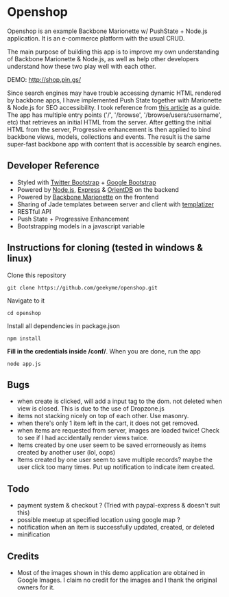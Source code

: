 # Openshop
Openshop is an example Backbone Marionette w/ PushState + Node.js application. It is an e-commerce platform with the usual CRUD. 

The main purpose of building this app is to improve my own understanding of Backbone Marionette & Node.js, as well as help other developers understand how these two play well with each other. 

DEMO: http://shop.pin.gs/

Since search engines may have trouble accessing dynamic HTML rendered by backbone apps, I have implemented Push State together with Marionette & Node.js for SEO accessibility. I took reference from [this article](http://lostechies.com/derickbailey/2011/09/26/seo-and-accessibility-with-html5-pushstate-part-2-progressive-enhancement-with-backbone-js/) as a guide. The app has multiple entry points ('/', '/browse', '/browse/users/:username', etc) that retrieves an initial HTML from the server. After getting the initial HTML from the server, Progressive enhancement is then applied to bind backbone views, models, collections and events. The result is the same super-fast backbone app with content that is accessible by search engines.

## Developer Reference
* Styled with [Twitter Bootstrap](http://twitter.github.io/bootstrap/index.html) + [Google Bootstrap](http://todc.github.io/todc-bootstrap/)
* Powered by [Node.js](http://nodejs.org/), [Express](http://expressjs.com/) & [OrientDB](http://www.orientdb.org/) on the backend
* Powered by [Backbone Marionette](http://marionettejs.com/) on the frontend
* Sharing of Jade templates between server and client with [templatizer](https://github.com/HenrikJoreteg/templatizer) 
* RESTful API
* Push State + Progressive Enhancement
* Bootstrapping models in a javascript variable

## Instructions for cloning (tested in windows & linux)
Clone this repository
```
git clone https://github.com/geekyme/openshop.git
```
Navigate to it
```
cd openshop
```
Install all dependencies in package.json
```
npm install
```
**Fill in the credentials inside /conf/**. When you are done,  run the app
```
node app.js
```

## Bugs
* when create is clicked, will add a input tag to the dom. not deleted when view is closed. This is due to the use of Dropzone.js
* items not stacking nicely on top of each other. Use masonry.
* when there's only 1 item left in the cart, it does not get removed.
* when items are requested from server, images are loaded twice! Check to see if I had accidentally render views twice.
* Items created by one user seem to be saved errorneously as items created by another user (lol, oops)
* Items created by one user seem to save multiple records? maybe the user click too many times. Put up notification to indicate item created. 

## Todo
* payment system & checkout ? (Tried with paypal-express & doesn't suit this)
* possible meetup at specified location using google map ?
* notification when an item is successfully updated, created, or deleted
* minification

## Credits
* Most of the images shown in this demo application are obtained in Google Images. I claim no credit for the images and I thank the original owners for it. 